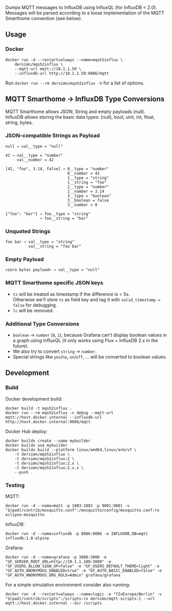 Dumps MQTT messages to InfluxDB using InfluxQL (for InfluxDB < 2.0). Messages will be parsed according to a loose implementation of the MQTT Smarthome convention (see below).

## Usage

### Docker

```
docker run -d --restart=always --name=mqsh2influx \
    dersimn/mqsh2influx \
    --mqtt-url mqtt://10.1.1.50 \
    --influxdb-url http://10.1.1.50:8086/mqtt
```

Run `docker run --rm dersimn/mqsh2influx -h` for a list of options.

## MQTT Smarthome → InfluxDB Type Conversions 

MQTT Smarthome allows JSON, String and empty payloads (null).  
InfluxDB allows storing the basic data types: (null), bool, uint, int, float, string, bytes. 

### JSON-compatible Strings as Payload

    null → val__type = "null"

    42 → val__type = "number"
         val__number = 42

    [42, "foo", 3.14, false] → 0__type = "number"
                               0__number = 42
                               1__type = "string"
                               1__string = "foo"
                               2__type = "number"
                               2__number = 3.14
                               3__type = "boolean"
                               3__boolean = false
                               3__number = 0

    {"foo": "bar"} → foo__type = "string"
                   → foo__string = "bar"

### Unquoted Strings

    foo bar → val__type = "string"
              val__string = "foo bar"

### Empty Payload

    <zero bytes payload> → val__type = "null"

### MQTT Smarthome specific JSON keys

- `ts` will be treated as timestamp if the difference is < 5s.  
  Otherwise we'll store `ts` as field key and tag it with `valid_timestamp = false` for debugging.
- `lc` will be removed.

### Additional Type Conversions

- `boolean` → `number` (`0`, `1`), because Grafana can't display boolean values in a graph using InfluxQL (it only works using Flux + InfluxDB 2.x in the future).
- We also try to convert `string` → `number`.
- Special strings like `yes`/`no`, `on`/`off`, … will be converted to boolean values.

## Development

### Build

Docker development build:

    docker build -t mqsh2influx .
    docker run --rm mqsh2influx -v debug --mqtt-url mqtt://host.docker.internal --influxdb-url http://host.docker.internal:8086/mqtt

Docker Hub deploy:

    docker buildx create --name mybuilder
    docker buildx use mybuilder
    docker buildx build --platform linux/amd64,linux/arm/v7 \
        -t dersimn/mqsh2influx \
        -t dersimn/mqsh2influx:2 \
        -t dersimn/mqsh2influx:2.x \
        -t dersimn/mqsh2influx:2.x.x \
        --push .

### Testing

MQTT:

    docker run -d --name=mqtt -p 1883:1883 -p 9001:9001 -v "$(pwd)/contrib/mosquitto.conf":/mosquitto/config/mosquitto.conf:ro eclipse-mosquitto

InfluxDB:

    docker run -d --name=influxdb -p 8086:8086 -e INFLUXDB_DB=mqtt influxdb:1.8-alpine

Grafana:

    docker run -d --name=grafana -p 3000:3000 -e "GF_SERVER_ROOT_URL=http://10.1.1.100:3000" -e "GF_USERS_ALLOW_SIGN_UP=false" -e "GF_USERS_DEFAULT_THEME=light" -e "GF_AUTH_ANONYMOUS_ENABLED=true" -e "GF_AUTH_BASIC_ENABLED=false" -e "GF_AUTH_ANONYMOUS_ORG_ROLE=Admin" grafana/grafana

For a simple simulation environment consider also running:

    docker run -d --restart=always --name=logic -e "TZ=Europe/Berlin" -v "$(pwd)/contrib/scripts":/scripts:ro dersimn/mqtt-scripts:1 --url mqtt://host.docker.internal --dir /scripts
